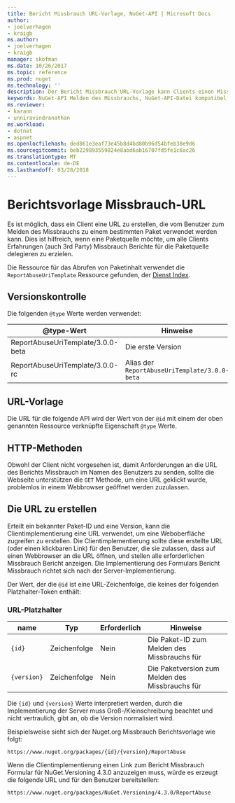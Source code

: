 ```yaml
---
title: Bericht Missbrauch URL-Vorlage, NuGet-API | Microsoft Docs
author:
- joelverhagen
- kraigb
ms.author:
- joelverhagen
- kraigb
manager: skofman
ms.date: 10/26/2017
ms.topic: reference
ms.prod: nuget
ms.technology: ''
description: Der Bericht Missbrauch URL-Vorlage kann Clients einen Missbrauch Berichtslink in ihre Benutzeroberfläche anzeigen.
keywords: NuGet-API Melden des Missbrauchs, NuGet-API-Datei kompatibel, nuget.org-Berichts-URL-Vorlage
ms.reviewer:
- karann
- unniravindranathan
ms.workload:
- dotnet
- aspnet
ms.openlocfilehash: ded861e3eaf73e45b8d4bd80b96d54bfeb38e9d6
ms.sourcegitcommit: beb229893559824e8abd6ab16707fd5fe1c6ac26
ms.translationtype: MT
ms.contentlocale: de-DE
ms.lasthandoff: 03/28/2018
---
```

# <a name="report-abuse-url-template"></a>Berichtsvorlage Missbrauch-URL

Es ist möglich, dass ein Client eine URL zu erstellen, die vom Benutzer zum Melden des Missbrauchs zu einem bestimmten Paket verwendet werden kann. Dies ist hilfreich, wenn eine Paketquelle möchte, um alle Clients Erfahrungen (auch 3rd Party) Missbrauch Berichte für die Paketquelle delegieren zu erzielen.

Die Ressource für das Abrufen von Paketinhalt verwendet die `ReportAbuseUriTemplate` Ressource gefunden, der [Dienst Index](service-index.md).

## <a name="versioning"></a>Versionskontrolle

Die folgenden `@type` Werte werden verwendet:

@type-Wert                       | Hinweise
--------------------------------- | -----
ReportAbuseUriTemplate/3.0.0-beta | Die erste Version
ReportAbuseUriTemplate/3.0.0-rc   | Alias der `ReportAbuseUriTemplate/3.0.0-beta`

## <a name="url-template"></a>URL-Vorlage

Die URL für die folgende API wird der Wert von der `@id` mit einem der oben genannten Ressource verknüpfte Eigenschaft `@type` Werte.

## <a name="http-methods"></a>HTTP-Methoden

Obwohl der Client nicht vorgesehen ist, damit Anforderungen an die URL des Berichts Missbrauch im Namen des Benutzers zu senden, sollte die Webseite unterstützen die `GET` Methode, um eine URL geklickt wurde, problemlos in einem Webbrowser geöffnet werden zuzulassen.

## <a name="construct-the-url"></a>Die URL zu erstellen

Erteilt ein bekannter Paket-ID und eine Version, kann die Clientimplementierung eine URL verwendet, um eine Weboberfläche zugreifen zu erstellen. Die Clientimplementierung sollte diese erstellte URL (oder einen klickbaren Link) für den Benutzer, die sie zulassen, dass auf einen Webbrowser an die URL öffnen, und stellen alle erforderlichen Missbrauch Bericht anzeigen. Die Implementierung des Formulars Bericht Missbrauch richtet sich nach der Server-Implementierung.

Der Wert, der die `@id` ist eine URL-Zeichenfolge, die keines der folgenden Platzhalter-Token enthält:

### <a name="url-placeholders"></a>URL-Platzhalter

name        | Typ    | Erforderlich | Hinweise
----------- | ------- | -------- | -----
`{id}`      | Zeichenfolge  | Nein       | Die Paket-ID zum Melden des Missbrauchs für
`{version}` | Zeichenfolge  | Nein       | Die Paketversion zum Melden des Missbrauchs für

Die `{id}` und `{version}` Werte interpretiert werden, durch die Implementierung der Server muss Groß-/Kleinschreibung beachtet und nicht vertraulich, gibt an, ob die Version normalisiert wird.

Beispielsweise sieht sich der Nuget.org Missbrauch Berichtsvorlage wie folgt:

    https://www.nuget.org/packages/{id}/{version}/ReportAbuse

Wenn die Clientimplementierung einen Link zum Bericht Missbrauch Formular für NuGet.Versioning 4.3.0 anzuzeigen muss, würde es erzeugt die folgende URL und für den Benutzer bereitstellen:

    https://www.nuget.org/packages/NuGet.Versioning/4.3.0/ReportAbuse
